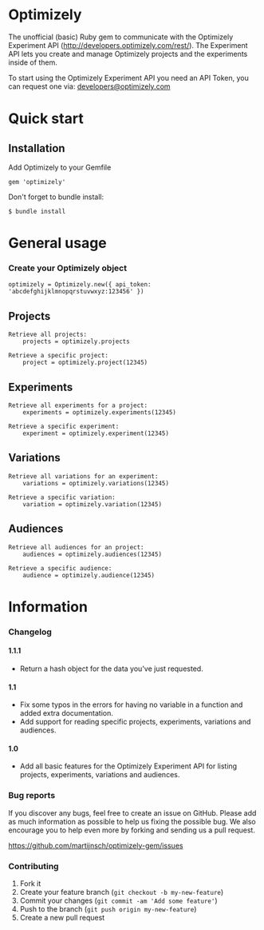 Optimizely
===========

The unofficial (basic) Ruby gem to communicate with the Optimizely Experiment API (http://developers.optimizely.com/rest/).
The Experiment API lets you create and manage Optimizely projects and the experiments inside of them.

To start using the Optimizely Experiment API you need an API Token, you can request one via: developers@optimizely.com

# Quick start

## Installation

Add Optimizely to your Gemfile

    gem 'optimizely'

Don't forget to bundle install:

    $ bundle install

# General usage

### Create your Optimizely object

    optimizely = Optimizely.new({ api_token: 'abcdefghijklmnopqrstuvwxyz:123456' })

## Projects

	Retrieve all projects:
		projects = optimizely.projects

	Retrieve a specific project:
		project = optimizely.project(12345)

## Experiments
	
	Retrieve all experiments for a project:
		experiments = optimizely.experiments(12345)

	Retrieve a specific experiment:
		experiment = optimizely.experiment(12345)

## Variations

	Retrieve all variations for an experiment:
		variations = optimizely.variations(12345)

	Retrieve a specific variation:
		variation = optimizely.variation(12345)

## Audiences

	Retrieve all audiences for an project:
		audiences = optimizely.audiences(12345)

	Retrieve a specific audience:
		audience = optimizely.audience(12345)

# Information

### Changelog

#### 1.1.1
* Return a hash object for the data you've just requested.

#### 1.1
* Fix some typos in the errors for having no variable in a function and added extra documentation.
* Add support for reading specific projects, experiments, variations and audiences.

#### 1.0
* Add all basic features for the Optimizely Experiment API for listing projects, experiments, variations and audiences.

### Bug reports

If you discover any bugs, feel free to create an issue on GitHub. Please add as much information as
possible to help us fixing the possible bug. We also encourage you to help even more by forking and
sending us a pull request.

https://github.com/martijnsch/optimizely-gem/issues

### Contributing

1. Fork it
2. Create your feature branch (`git checkout -b my-new-feature`)
3. Commit your changes (`git commit -am 'Add some feature'`)
4. Push to the branch (`git push origin my-new-feature`)
5. Create a new pull request